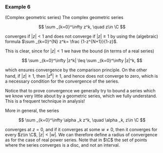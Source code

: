 ### Example 6

(Complex geometric series) The complex geometric series

$$ \sum _{k=0}^\infty z^k, \quad z\in \C $$

converges if $|z|<1$ and does not converge if $|z|\geq 1$ by using the (algebraic) formula $\sum _{k=0}^{N} z^k= \frac {1-z^{N+1}}{1-z}$.

This is clear, since for $|z|<1$ we have the bound (in terms of a real series)

$$ \sum _{k=0}^\infty |z^k| \leq \sum _{k=0}^\infty |z|^k, $$

which ensures convergence by the comparison principle. On the other hand, if $|z|\geq 1$, then $|z^k|\geq 1$, and hence does not converge to zero, which is a necessary condition for the convergence of the series.

Notice that to prove convergence we generally try to bound a series which we know very little about by a geometric series, which we fully understand. This is a frequent technique in analysis!

More in general, the series

$$ \sum _{k=0}^\infty \alpha _k z^k, \quad \alpha _k, z\in \C $$

converges at $z=0$, and if it converges at some $w\neq 0$, then it converges for every $z\in \C$, $|z|<|w|$. We can therefore define a radius of convergence as for the case of real power series. Note that in $\C$ the set of points where the series converges is a disc, and not an interval.